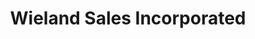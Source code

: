 ---
title: "Wieland Sales Incorporated"
url: /alpena/wieland-sales-incorporated/
shop: car parts
---